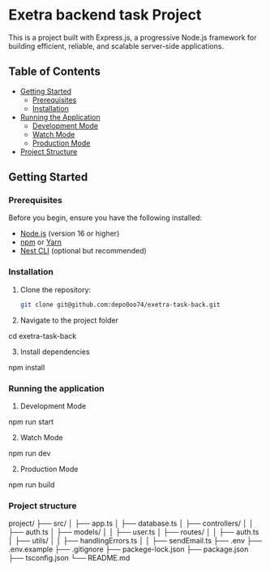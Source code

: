 # Exetra backend task Project

This is a project built with Express.js, a progressive Node.js framework for building efficient, reliable, and scalable server-side applications.

## Table of Contents

- [Getting Started](#getting-started)
  - [Prerequisites](#prerequisites)
  - [Installation](#installation)
- [Running the Application](#running-the-application)
  - [Development Mode](#development-mode)
  - [Watch Mode](#watch-mode)
  - [Production Mode](#production-mode)
- [Project Structure](#project-structure)

## Getting Started

### Prerequisites

Before you begin, ensure you have the following installed:

- [Node.js](https://nodejs.org/) (version 16 or higher)
- [npm](https://www.npmjs.com/) or [Yarn](https://yarnpkg.com/)
- [Nest CLI](https://docs.nestjs.com/cli/overview) (optional but recommended)

### Installation

1. Clone the repository:

   ```bash
   git clone git@github.com:depo0oo74/exetra-task-back.git
   

2. Navigate to the project folder

  cd exetra-task-back

3. Install dependencies

  npm install



### Running the application

1. Development Mode

  npm run start

2. Watch Mode

  npm run dev

2. Production Mode

  npm run build

### Project structure
project/
├── src/
│   ├── app.ts
│   ├── database.ts
│   ├── controllers/
│   │   ├── auth.ts
│   ├── models/
│   │   ├── user.ts
│   ├── routes/
│   │   ├── auth.ts
│   ├── utils/
│   │   ├── handlingErrors.ts
│   │   ├── sendEmail.ts
├── .env
├── .env.example
├── .gitignore
├── packege-lock.json
├── package.json
├── tsconfig.json
└── README.md